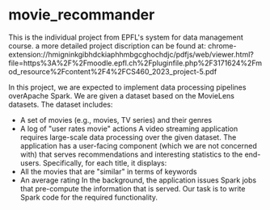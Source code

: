 # movie_recommander
This is the individual project from EPFL's system for data management course.
a more detailed project discription can be found at: 
chrome-extension://hmigninkgibhdckiaphhmbgcghochdjc/pdfjs/web/viewer.html?file=https%3A%2F%2Fmoodle.epfl.ch%2Fpluginfile.php%2F3171624%2Fmod_resource%2Fcontent%2F4%2FCS460_2023_project-5.pdf

In this project, we are expected to implement data processing pipelines overApache Spark.
We are given a dataset based on the MovieLens datasets. 
The dataset includes: 
- A set of movies (e.g., movies, TV series) and their genres 
- A log of "user rates movie" actions 
A video streaming application requires large-scale data processing over the given dataset. The application has a user-facing component (which we are not concerned with) that serves recommendations and interesting statistics to the end-users. 
Specifically, for each title, it displays: 
- All the movies that are "similar" in terms of keywords
- An average rating 
In the background, the application issues Spark jobs that pre-compute the information that is served. Our task is to write Spark code for the required functionality.
